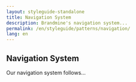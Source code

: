 ```yaml
---
layout: styleguide-standalone
title: Navigation System
description: Brandmine's navigation system...
permalink: /en/styleguide/patterns/navigation/
lang: en
---
```


## Navigation System

Our navigation system follows...